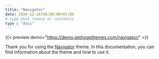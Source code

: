 ```yaml
---
title: "Navigator"
date: 2020-12-26T08:00:00+07:00
# type dont remove or customize
type : "docs"
---
```


{{< preview demo="https://demo.gethugothemes.com/navigator/" >}}

Thank you for using the [Navigator](https://gethugothemes.com/themes/navigator/) theme. In this documentation, you can find information about the theme and how to use it.